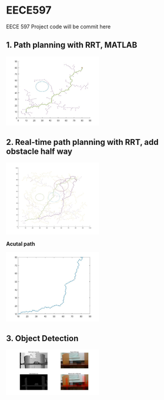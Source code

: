 # EECE597
EECE 597 Project code will be commit here

## 1. Path planning with RRT, MATLAB

<img src="PathPlanRRT/rrt_path.jpg" title="RRT_Path_Plan" width=50% height=50% />

## 2. Real-time path planning with RRT, add obstacle half way

<img src="PathPlanRRT/onlineRRT.jpg" title="Online_RRT" width=50% height=50% />

__Acutal path__

<img src="PathPlanRRT/onlineRRT_actualPath.jpg" title="Actual path" width=50% height=50% />

## 3. Object Detection

<img src="ObjectDetection/ObjectDetect_frame1.jpg" title="Object_Detection" width=50% height=50% />
